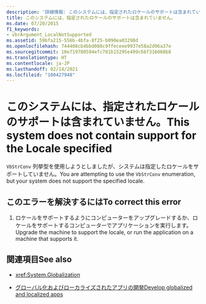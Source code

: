```yaml
---
description: '詳細情報: このシステムには、指定されたロケールのサポートは含まれていません'
title: このシステムには、指定されたロケールのサポートは含まれていません。
ms.date: 07/20/2015
f1_keywords:
- vbrArgument_LocalNotSupported
ms.assetid: 59bfa215-556b-4bfa-8f25-b090ea83298d
ms.openlocfilehash: 744408cb4bbd088c9ffeceee9937e58a2d96a37e
ms.sourcegitcommit: 10e719780594efc781b15295e499c66f316068b8
ms.translationtype: HT
ms.contentlocale: ja-JP
ms.lasthandoff: 02/14/2021
ms.locfileid: "100427948"
---
```

# <a name="this-system-does-not-contain-support-for-the-locale-specified"></a><span data-ttu-id="12844-103">このシステムには、指定されたロケールのサポートは含まれていません。</span><span class="sxs-lookup"><span data-stu-id="12844-103">This system does not contain support for the Locale specified</span></span>

<span data-ttu-id="12844-104">`VbStrConv` 列挙型を使用しようとしましたが、システムは指定したロケールをサポートしていません。</span><span class="sxs-lookup"><span data-stu-id="12844-104">You are attempting to use the `VbStrConv` enumeration, but your system does not support the specified locale.</span></span>  
  
## <a name="to-correct-this-error"></a><span data-ttu-id="12844-105">このエラーを解決するには</span><span class="sxs-lookup"><span data-stu-id="12844-105">To correct this error</span></span>  
  
1. <span data-ttu-id="12844-106">ロケールをサポートするようにコンピューターをアップグレードするか、ロケールをサポートするコンピューターでアプリケーションを実行します。</span><span class="sxs-lookup"><span data-stu-id="12844-106">Upgrade the machine to support the locale, or run the application on a machine that supports it.</span></span>  
  
## <a name="see-also"></a><span data-ttu-id="12844-107">関連項目</span><span class="sxs-lookup"><span data-stu-id="12844-107">See also</span></span>

- <xref:System.Globalization>

- [<span data-ttu-id="12844-108">グローバル化およびローカライズされたアプリの開発</span><span class="sxs-lookup"><span data-stu-id="12844-108">Develop globalized and localized apps</span></span>](/visualstudio/ide/globalizing-and-localizing-applications)
